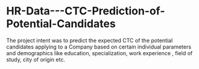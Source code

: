 # HR-Data---CTC-Prediction-of-Potential-Candidates
The project intent was to predict the expected CTC of the potential candidates applying to a Company based on certain individual parameters and demographics like education, specialization, work experience , field of study, city of origin etc.
